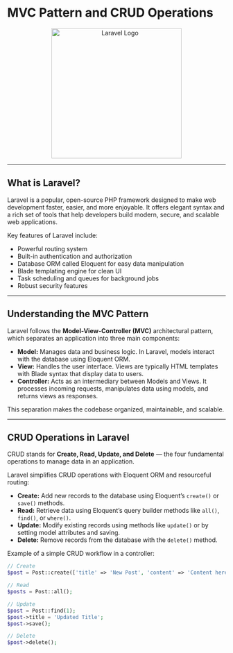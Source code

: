 # MVC Pattern and CRUD Operations

<p align="center">
  <a href="https://laravel.com" target="_blank">
    <img src="https://raw.githubusercontent.com/laravel/art/master/logo-lockup/5%20SVG/2%20CMYK/1%20Full%20Color/laravel-logolockup-cmyk-red.svg" width="300" alt="Laravel Logo" />
  </a>
</p>

---

## What is Laravel?

Laravel is a popular, open-source PHP framework designed to make web development faster, easier, and more enjoyable. It offers elegant syntax and a rich set of tools that help developers build modern, secure, and scalable web applications.

Key features of Laravel include:

- Powerful routing system  
- Built-in authentication and authorization  
- Database ORM called Eloquent for easy data manipulation  
- Blade templating engine for clean UI  
- Task scheduling and queues for background jobs  
- Robust security features  

---

## Understanding the MVC Pattern

Laravel follows the **Model-View-Controller (MVC)** architectural pattern, which separates an application into three main components:

- **Model:** Manages data and business logic. In Laravel, models interact with the database using Eloquent ORM.  
- **View:** Handles the user interface. Views are typically HTML templates with Blade syntax that display data to users.  
- **Controller:** Acts as an intermediary between Models and Views. It processes incoming requests, manipulates data using models, and returns views as responses.

This separation makes the codebase organized, maintainable, and scalable.

---

## CRUD Operations in Laravel

CRUD stands for **Create, Read, Update, and Delete** — the four fundamental operations to manage data in an application.

Laravel simplifies CRUD operations with Eloquent ORM and resourceful routing:

- **Create:** Add new records to the database using Eloquent’s `create()` or `save()` methods.  
- **Read:** Retrieve data using Eloquent’s query builder methods like `all()`, `find()`, or `where()`.  
- **Update:** Modify existing records using methods like `update()` or by setting model attributes and saving.  
- **Delete:** Remove records from the database with the `delete()` method.

Example of a simple CRUD workflow in a controller:

```php
// Create
$post = Post::create(['title' => 'New Post', 'content' => 'Content here']);

// Read
$posts = Post::all();

// Update
$post = Post::find(1);
$post->title = 'Updated Title';
$post->save();

// Delete
$post->delete();
